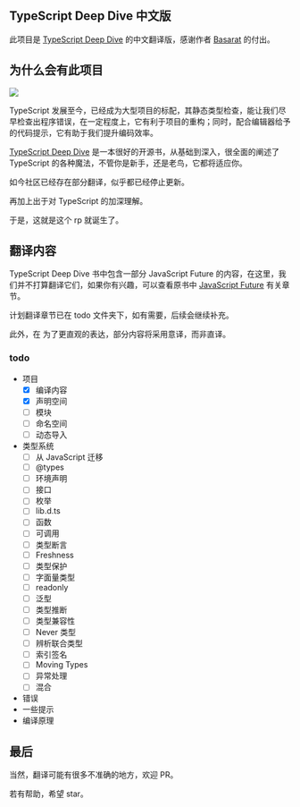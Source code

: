 
## TypeScript Deep Dive 中文版

此项目是 [TypeScript Deep Dive](https://github.com/basarat/typescript-book/) 的中文翻译版，感谢作者 [Basarat](https://github.com/basarat) 的付出。

## 为什么会有此项目

![](http://ovshyp9zv.bkt.clouddn.com/typescript.png)

TypeScript 发展至今，已经成为大型项目的标配，其静态类型检查，能让我们尽早检查出程序错误，在一定程度上，它有利于项目的重构；同时，配合编辑器给予的代码提示，它有助于我们提升编码效率。

[TypeScript Deep Dive](https://github.com/basarat/typescript-book/) 是一本很好的开源书，从基础到深入，很全面的阐述了 TypeScript 的各种魔法，不管你是新手，还是老鸟，它都将适应你。

如今社区已经存在部分翻译，似乎都已经停止更新。

再加上出于对 TypeScript 的加深理解。

于是，这就是这个 rp 就诞生了。

## 翻译内容

TypeScript Deep Dive 书中包含一部分 JavaScript Future 的内容，在这里，我们并不打算翻译它们，如果你有兴趣，可以查看原书中 [JavaScript Future](https://basarat.gitbooks.io/typescript/content/docs/future-javascript.html) 有关章节。

计划翻译章节已在 todo 文件夹下，如有需要，后续会继续补充。

此外，在 为了更直观的表达，部分内容将采用意译，而非直译。

### todo

- 项目
  - [x] 编译内容
  - [x] 声明空间
  - [ ] 模块
  - [ ] 命名空间
  - [ ] 动态导入
- 类型系统
  - [ ] 从 JavaScript 迁移
  - [ ] @types
  - [ ] 环境声明
  - [ ] 接口
  - [ ] 枚举
  - [ ] lib.d.ts
  - [ ] 函数
  - [ ] 可调用
  - [ ] 类型断言
  - [ ] Freshness
  - [ ] 类型保护
  - [ ] 字面量类型
  - [ ] readonly
  - [ ] 泛型
  - [ ] 类型推断
  - [ ] 类型兼容性
  - [ ] Never 类型
  - [ ] 辨析联合类型
  - [ ] 索引签名
  - [ ] Moving Types
  - [ ] 异常处理
  - [ ] 混合
- 错误
- 一些提示
- 编译原理

## 最后

当然，翻译可能有很多不准确的地方，欢迎 PR。

若有帮助，希望 star。
